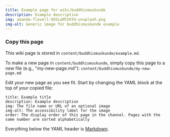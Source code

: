 ```yaml
---
title: Example page for wiki/buddhismuskunde 
description: Example description
img: amanda-flavell-9XSLoMlVhYU-unsplash.png
img-alt: Generic image for buddhismuskunde example
---
```

### Copy this page
This wiki page is stored in <code>content/buddhismuskunde/example.md</code>.

To make a new page in <code>content/buddhismuskunde</code>,
simply copy this page 
to a new file (e.g., "my-new-page.md"):
<code>content/buddhismuskunde/my-new-page.md</code>

Edit your new page as you see fit. 
Start by changing the YAML block at the top of your copied file:

```
title: Example title
description: Example description
img: The file name or URL of an optional image
img-alt: The accessibility label for the image
order: The display order of this page in the channel. Pages with the same number are sorted alphabetically
```

Everything below the YAML header is 
[Markdown](https://www.markdownguide.org/basic-syntax).
